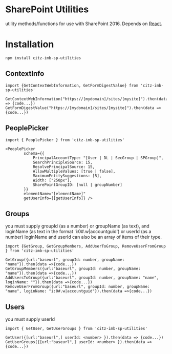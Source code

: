 # SharePoint Utilities

utility methods/functions for use with SharePoint 2016. Depends on [React](https://www.npmjs.com/package/react).

# Installation

`npm install citz-imb-sp-utilities`

## ContextInfo

```
import {GetContextWebInformation, GetFormDigestValue} from 'citz-imb-sp-utilities'

GetContextWebInformation("https://[mydomain]/sites/[mysite]").then(data => {code...})
GetFormDigestValue("https://[mydomain]/sites/[mysite]").then(data => {code...})
```

## PeoplePicker
```
import { PeoplePicker } from 'citz-imb-sp-utilities'

<PeoplePicker
        schema={{
            PrincipalAccountType: "[User | DL | SecGroup | SPGroup]",
            SearchPrincipleSource: 15,
            ResolvePrincipalSource: 15,
            AllowMultipleValues: [true | false],
            MaximumEntitySuggestions: [5],
            Width: ["250px"],
            SharePointGroupID: [null | groupNumber]
        }}
        elementName="[elementName]"
        getUserInfo={[getUserInfo]} />
```

## Groups
you must supply groupId (as a number) or groupName (as text), and loginName (as text in the format 'i:0#.w|accountguid') or userId (as a number)
loginName and userId can also be an array of items of their type.
```
import {GetGroup, GetGroupMembers, AddUserToGroup, RemoveUserFromGroup } from 'citz-imb-sp-utilities'

GetGroup({url:"baseurl", groupId: number, groupName: "name"}).then(data =>{code...})
GetGroupMembers({url:"baseurl", groupId: number, groupName: "name"}).then(data =>{code...})
AddUsersToGroup({url:"baseurl", groupId: number, groupName: "name", loginName: ""}).then(data =>{code...})
RemoveUserFromGroup({url:"baseurl", groupId: number, groupName: "name", loginName: "i:0#.w|accountguid"}).then(data =>{code...})
```

## Users
you must supply userId
```
import { GetUser, GetUserGroups } from 'citz-imb-sp-utilities'

GetUser({[url:"baseurl",] userId: <number> }).then(data => {code...})
GetUserGroups({[url:"baseurl",] userId: <number> }).then(data => {code...})
```